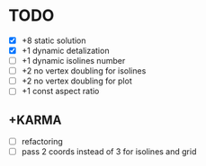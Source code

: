 # TODO

- [X] +8 static solution
- [X] +1 dynamic detalization
- [ ] +1 dynamic isolines number 
- [ ] +2 no vertex doubling for isolines
- [ ] +2 no vertex doubling for plot
- [ ] +1 const aspect ratio

## +KARMA
- [ ] refactoring
- [ ] pass 2 coords instead of 3 for isolines and grid
